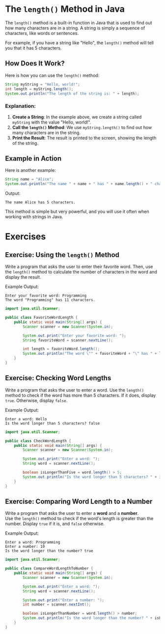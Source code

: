 # The `length()` Method in Java

The `length()` method is a built-in function in Java that is used to find out how many characters are in a string. A string is simply a sequence of characters, like words or sentences.

For example, if you have a string like "Hello", the `length()` method will tell you that it has 5 characters.

## How Does It Work?

Here is how you can use the `length()` method:

```java
String myString = "Hello, world!";
int length = myString.length();
System.out.println("The length of the string is: " + length);
```

### Explanation:
1. **Create a String**: In the example above, we create a string called `myString` with the value "Hello, world!".
2. **Call the `length()` Method**: We use `myString.length()` to find out how many characters are in the string.
3. **Print the Result**: The result is printed to the screen, showing the length of the string.

## Example in Action

Here is another example:

```java
String name = "Alice";
System.out.println("The name " + name + " has " + name.length() + " characters.");
```

Output:
```
The name Alice has 5 characters.
```

This method is simple but very powerful, and you will use it often when working with strings in Java.

# Exercises

## Exercise: Using the `length()` Method

Write a program that asks the user to enter their favorite word. Then, use the `length()` method to calculate the number of characters in the word and display the result.

Example Output:

```console
Enter your favorite word: Programming
The word "Programming" has 11 characters.
```

<hint title="Solution">

```java
import java.util.Scanner;

public class FavoriteWordLength {
    public static void main(String[] args) {
        Scanner scanner = new Scanner(System.in);

        System.out.print("Enter your favorite word: ");
        String favoriteWord = scanner.nextLine();

        int length = favoriteWord.length();
        System.out.println("The word \"" + favoriteWord + "\" has " + length + " characters.");
    }
}
```

</hint>


## Exercise: Checking Word Lengths

Write a program that asks the user to enter a word. Use the `length()` method to check if the word has more than 5 characters. If it does, display `true`. Otherwise, display `false`.

Example Output:
```
Enter a word: Hello
Is the word longer than 5 characters? false
```

<hint title="Solution">

```java
import java.util.Scanner;

public class CheckWordLength {
    public static void main(String[] args) {
        Scanner scanner = new Scanner(System.in);

        System.out.print("Enter a word: ");
        String word = scanner.nextLine();

        boolean isLongerThanFive = word.length() > 5;
        System.out.println("Is the word longer than 5 characters? " + isLongerThanFive);
    }
}
```

</hint>

## Exercise: Comparing Word Length to a Number

Write a program that asks the user to enter a **word** and a **number**.\
Use the `length()` method to check if the word's length is greater than the number. Display `true` if it is, and `false` otherwise.

Example Output:
```
Enter a word: Programming
Enter a number: 10
Is the word longer than the number? true
```

<hint title="Solution">

```java
import java.util.Scanner;

public class CompareWordLengthToNumber {
    public static void main(String[] args) {
        Scanner scanner = new Scanner(System.in);

        System.out.print("Enter a word: ");
        String word = scanner.nextLine();

        System.out.print("Enter a number: ");
        int number = scanner.nextInt();

        boolean isLongerThanNumber = word.length() > number;
        System.out.println("Is the word longer than the number? " + isLongerThanNumber);
    }
}
```

</hint>